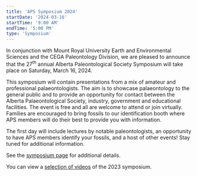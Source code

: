 ```yaml
---
title: 'APS Symposium 2024'
startDate: '2024-03-16'
startTime: '9:00 AM'
endTime: '5:00 PM'
type: 'Symposium'
---
```


In conjunction with Mount Royal University Earth and Environmental
Sciences and the CEGA Paleontology Division, we are pleased to announce
that the 27<sup>th</sup> annual Alberta Paleontological Society Symposium
will take place on Saturday, March 16, 2024.

This symposium will contain presentations from a mix of amateur and
professional palaeontologists. The aim is to showcase palaeontology to
the general public and to provide an opportunity for contact between the
Alberta Palaeontological Society, industry, government and educational
facilities. The event is free and all are welcome to attend or join
virtually. Families are encouraged to bring fossils to our
identification booth where APS members will do their best to provide you
with information.

The first day will include lectures by notable paleontologists, an opportunity to have APS members identify your fossils, and a host of other events! Stay tuned for additional information.

See the [symposium page](/events/symposium) for additional details.

You can view a <a href="https://www.youtube.com/playlist?list=PLIbLEoMjr_5N6TiqYkZwFSTqoHC13T-WT">selection of videos</a> of the 2023
symposium.
